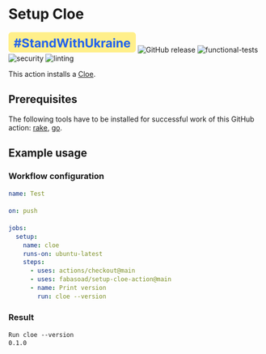 # Setup Cloe

[![Stand With Ukraine](https://raw.githubusercontent.com/vshymanskyy/StandWithUkraine/main/badges/StandWithUkraine.svg)](https://stand-with-ukraine.pp.ua)
![GitHub release](https://img.shields.io/github/v/release/fabasoad/setup-cloe-action?include_prereleases)
![functional-tests](https://github.com/fabasoad/setup-cloe-action/actions/workflows/functional-tests.yml/badge.svg)
![security](https://github.com/fabasoad/setup-cloe-action/actions/workflows/security.yml/badge.svg)
![linting](https://github.com/fabasoad/setup-cloe-action/actions/workflows/linting.yml/badge.svg)

This action installs a [Cloe](https://cloe-lang.org).

## Prerequisites

The following tools have to be installed for successful work of this GitHub action:
[rake](https://ruby.github.io/rake), [go](https://go.dev).

## Example usage

### Workflow configuration

```yaml
name: Test

on: push

jobs:
  setup:
    name: cloe
    runs-on: ubuntu-latest
    steps:
      - uses: actions/checkout@main
      - uses: fabasoad/setup-cloe-action@main
      - name: Print version
        run: cloe --version
```

### Result

```shell
Run cloe --version
0.1.0
```

